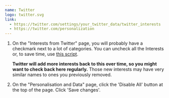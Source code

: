 ```yaml
---
name: Twitter
logo: twitter.svg
link:
  - https://twitter.com/settings/your_twitter_data/twitter_interests
  - https://twitter.com/personalization
---
```

1. On the "Interests from Twitter" page, you will probably have a checkmark next to a lot of categories. You can uncheck all the Interests or, to save time, use [this script](https://gist.github.com/edjw/61cda68535b237fa7fa8db23842c1b6d).

   **Twitter will add more interests back to this over time, so you might want to check back here regularly.** Those new interests may have very similar names to ones you previously removed.

2. On the "Personalisation and Data" page, click the 'Disable All' button at the top of the page. Click 'Save changes'.